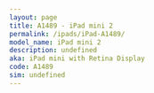 ```yaml
---
layout: page
title: A1489 - iPad mini 2
permalink: /ipads/iPad-A1489/
model_name: iPad mini 2
description: undefined
aka: iPad mini with Retina Display
code: A1489
sim: undefined
---
```

